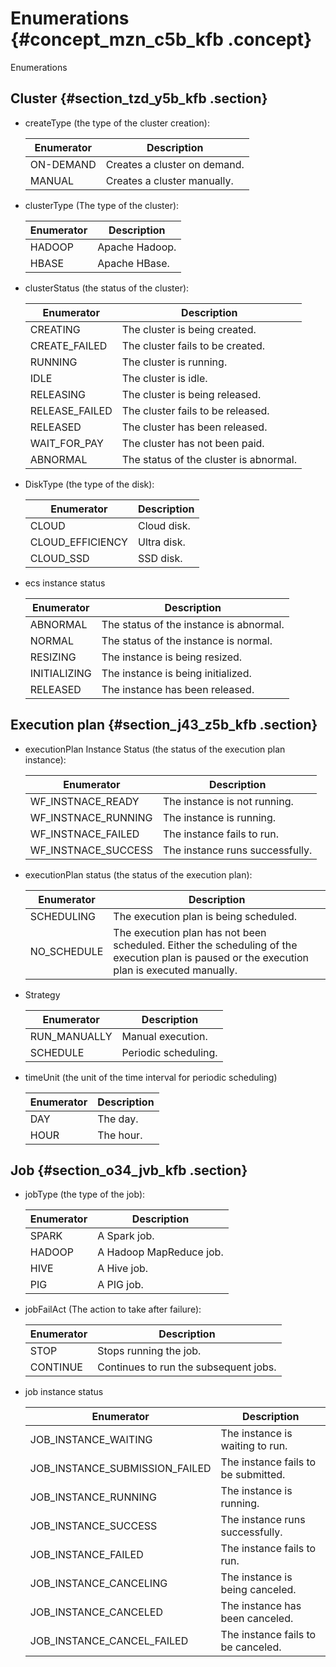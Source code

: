 # Enumerations {#concept_mzn_c5b_kfb .concept}

Enumerations

## Cluster {#section_tzd_y5b_kfb .section}

-   createType \(the type of the cluster creation\):

    |Enumerator|Description|
    |----------|-----------|
    |ON-DEMAND|Creates a cluster on demand.|
    |MANUAL|Creates a cluster manually.|

-   clusterType \(The type of the cluster\):

    |Enumerator|Description|
    |----------|-----------|
    |HADOOP|Apache Hadoop.|
    |HBASE|Apache HBase.|

-   clusterStatus \(the status of the cluster\):

    |Enumerator|Description|
    |----------|-----------|
    |CREATING|The cluster is being created.|
    |CREATE\_FAILED|The cluster fails to be created.|
    |RUNNING|The cluster is running.|
    |IDLE|The cluster is idle.|
    |RELEASING|The cluster is being released.|
    |RELEASE\_FAILED|The cluster fails to be released.|
    |RELEASED|The cluster has been released.|
    |WAIT\_FOR\_PAY|The cluster has not been paid.|
    |ABNORMAL|The status of the cluster is abnormal.|

-   DiskType \(the type of the disk\):

    |Enumerator|Description|
    |----------|-----------|
    |CLOUD|Cloud disk.|
    |CLOUD\_EFFICIENCY|Ultra disk.|
    |CLOUD\_SSD|SSD disk.|

-   ecs instance status

    |Enumerator|Description|
    |----------|-----------|
    |ABNORMAL|The status of the instance is abnormal.|
    |NORMAL|The status of the instance is normal.|
    |RESIZING|The instance is being resized.|
    |INITIALIZING|The instance is being initialized.|
    |RELEASED|The instance has been released.|


## Execution plan {#section_j43_z5b_kfb .section}

-   executionPlan Instance Status \(the status of the execution plan instance\):

    |Enumerator|Description|
    |----------|-----------|
    |WF\_INSTNACE\_READY|The instance is not running.|
    |WF\_INSTNACE\_RUNNING|The instance is running.|
    |WF\_INSTNACE\_FAILED|The instance fails to run.|
    |WF\_INSTNACE\_SUCCESS|The instance runs successfully.|

-   executionPlan status \(the status of the execution plan\):

    |Enumerator|Description|
    |----------|-----------|
    |SCHEDULING|The execution plan is being scheduled.|
    |NO\_SCHEDULE|The execution plan has not been scheduled. Either the scheduling of the execution plan is paused or the execution plan is executed manually.|

-   Strategy

    |Enumerator|Description|
    |----------|-----------|
    |RUN\_MANUALLY|Manual execution.|
    |SCHEDULE|Periodic scheduling.|

-   timeUnit \(the unit of the time interval for periodic scheduling\)

    |Enumerator|Description|
    |----------|-----------|
    |DAY|The day.|
    |HOUR|The hour.|


## Job {#section_o34_jvb_kfb .section}

-   jobType \(the type of the job\):

    |Enumerator|Description|
    |----------|-----------|
    |SPARK|A Spark job.|
    |HADOOP|A Hadoop MapReduce job.|
    |HIVE|A Hive job.|
    |PIG|A PIG job.|

-   jobFailAct \(The action to take after failure\):

    |Enumerator|Description|
    |----------|-----------|
    |STOP|Stops running the job.|
    |CONTINUE|Continues to run the subsequent jobs.|

-   job instance status

    |Enumerator|Description|
    |----------|-----------|
    |JOB\_INSTANCE\_WAITING|The instance is waiting to run.|
    |JOB\_INSTANCE\_SUBMISSION\_FAILED|The instance fails to be submitted.|
    |JOB\_INSTANCE\_RUNNING|The instance is running.|
    |JOB\_INSTANCE\_SUCCESS|The instance runs successfully.|
    |JOB\_INSTANCE\_FAILED|The instance fails to run.|
    |JOB\_INSTANCE\_CANCELING|The instance is being canceled.|
    |JOB\_INSTANCE\_CANCELED|The instance has been canceled.|
    |JOB\_INSTANCE\_CANCEL\_FAILED|The instance fails to be canceled.|


